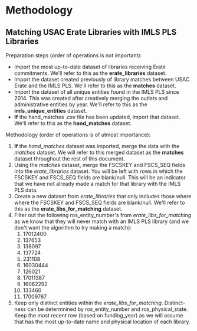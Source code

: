 # Methodology
## Matching USAC Erate Libraries with IMLS PLS Libraries

Preparation steps (order of operations is not important):

- Import the most up-to-date dataset of libraries receiving Erate commitments. We'll refer to this as the **erate_libraries** dataset.
- Import the dataset created previously of library matches between USAC Erate and the IMLS PLS. We'll refer to this as the **matches** dataset.
- Import the dataset of all unique entities found in the IMLS PLS since 2014. This was created after creatively merging the outlets and administrative entities by year. We'll refer to this as the **imls_unique_entities** dataset.
- **If** the hand_matches .csv file has been updated, import that dataset. We'll refer to this as the **hand_matches** dataset.

Methodology (order of operations is of utmost importance):

1. **If** the *hand_matches* dataset was imported, merge the data with the *matches* dataset. We will refer to this merged dataset as the **matches** dataset throughout the rest of this document.
2. Using the *matches* dataset, merge the FSCSKEY and FSCS_SEQ fields into the *erate_libraries* dataset. You will be left with rows in which the FSCSKEY and FSCS_SEQ fields are blank/null. This will be an indicator that we have not already made a match for that library with the IMLS PLS data.
3. Create a new dataset from *erate_libraries* that only includes those where where the FSCSKEY and FSCS_SEQ fields are blank/null. We'll refer to this as the **erate_libs_for_matching** dataset. 
4. Filter out the following ros_entity_number's from *erate_libs_for_matching* as we know that they will never match with an IMLS PLS library (and we don't want the algorithm to try making a match):
   1. 17012400
   2. 137653
   3. 138097
   4. 137724
   5. 231108
   6. 16030444
   7. 126021
   8. 17011387
   9. 16062292
   10. 133460
   11. 17009767
5.  Keep only distinct entities within the *erate_libs_for_matching*. Distinct-ness can be determnined by ros_entity_number and ros_physical_state. Keep the most recent row (based on funding_year) as we will assume that has the most up-to-date name and physical location of each library.